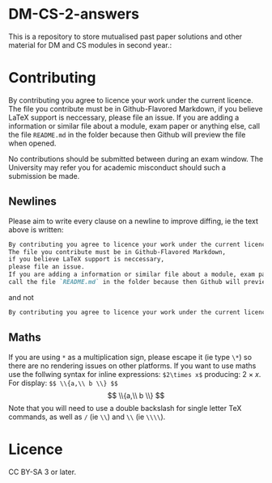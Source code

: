 # DM-CS-2-answers

This is a repository to store mutualised past paper solutions and other material for DM and CS modules in second year.:

# Contributing

By contributing you agree to licence your work under the current licence. 
The file you contribute must be in Github-Flavored Markdown, 
if you believe LaTeX support is neccessary, 
please file an issue.
If you are adding a information or similar file about a module, exam paper or anything else, 
call the file `README.md` in the folder because then Github will preview the file when opened.

No contributions should be submitted between during an exam window.
The University may refer you for academic misconduct should such a submission be made.

## Newlines
Please aim to write every clause on a newline to improve diffing, ie the text above is written:
```md
By contributing you agree to licence your work under the current licence. 
The file you contribute must be in Github-Flavored Markdown, 
if you believe LaTeX support is neccessary, 
please file an issue.
If you are adding a information or similar file about a module, exam paper or anything else, 
call the file `README.md` in the folder because then Github will preview the file when opened.
``` 
and not
```md
By contributing you agree to licence your work under the current licence. The file you contribute must be in Github-Flavored Markdown, if you believe LaTeX support is neccessary, please file an issue. If you are adding a information or similar file about a module, exam paper or anything else, call the file `README.md` in the folder because then Github will preview the file when opened.
```

## Maths
If you are using `*` as a multiplication sign, 
please escape it (ie type `\*`) so there are no rendering issues on other platforms. 
If you want to use maths use the follwing syntax for inline expressions: 
`$2\times x$` producing: $2\times x$.
For display: `$$ \\{a,\\ b \\} $$`
$$  \\{a,\\ b \\}  $$
Note that you will need to use a double backslash for single letter TeX commands, 
as well as `/` (ie `\\`) and `\\` (ie `\\\\`).
# Licence

CC BY-SA 3 or later.

